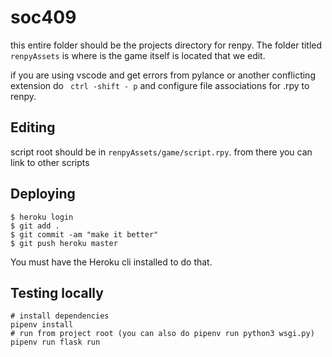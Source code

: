 # soc409
this entire folder should be the projects directory for renpy. The folder titled `renpyAssets` is where is the game itself is located that we edit.

if you are using vscode and get errors from pylance or another conflicting extension do 
` ctrl -shift - p` 
and configure file associations for .rpy to renpy.

## Editing
script root should be in `renpyAssets/game/script.rpy`. from there you can link to other scripts

## Deploying 
```
$ heroku login
$ git add .
$ git commit -am "make it better"
$ git push heroku master
```
You must have the Heroku cli  installed to do that.

## Testing locally
```
# install dependencies
pipenv install 
# run from project root (you can also do pipenv run python3 wsgi.py)
pipenv run flask run
```
